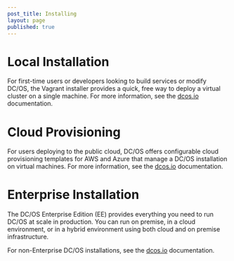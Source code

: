 ```yaml
---
post_title: Installing
layout: page
published: true
---
```

# Local Installation

For first-time users or developers looking to build services or modify DC/OS, the Vagrant installer provides a quick, free way to deploy a virtual cluster on a single machine. For more information, see the [dcos.io][1] documentation.

# Cloud Provisioning

For users deploying to the public cloud, DC/OS offers configurable cloud provisioning templates for AWS and Azure that manage a DC/OS installation on virtual machines. For more information, see the [dcos.io][2] documentation.

# Enterprise Installation

The DC/OS Enterprise Edition (EE) provides everything you need to run DC/OS at scale in production. You can run on premise, in a cloud environment, or in a hybrid environment using both cloud and on premise infrastructure.

For non-Enterprise DC/OS installations, see the [dcos.io][3] documentation.

 [1]: https://dcos.io/docs/1.7/administration/installing/local/
 [2]: https://dcos.io/docs/1.7/administration/installing/cloud/
 [3]: https://dcos.io/latest/docs/administration/installing/